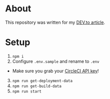 # About

This repository was written for my [DEV.to article](https://dev.to/sutt0n/better-circleci-insights-visualization-with-recharts-75e).

# Setup

1. `npm i`
2. Configure `.env.sample` and rename to `.env`
  - Make sure you grab your [CircleCI API key](https://app.circleci.com/settings/user/tokens)!
3. `npm run get-deployment-data`
4. `npm run get-build-data`
5. `npm run start`
